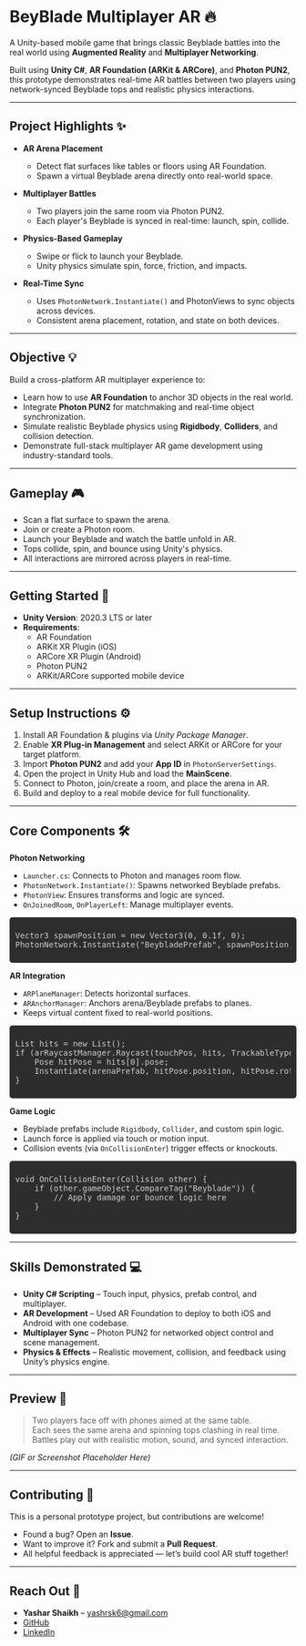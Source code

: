 **BeyBlade Multiplayer AR 🔥**
=============================

A Unity-based mobile game that brings classic Beyblade battles into the real world using **Augmented Reality** and **Multiplayer Networking**.

Built using **Unity C#**, **AR Foundation (ARKit & ARCore)**, and **Photon PUN2**, this prototype demonstrates real-time AR battles between two players using network-synced Beyblade tops and realistic physics interactions.

---

**Project Highlights ✨**
------------------------

* **AR Arena Placement**
  - Detect flat surfaces like tables or floors using AR Foundation.
  - Spawn a virtual Beyblade arena directly onto real-world space.

* **Multiplayer Battles**
  - Two players join the same room via Photon PUN2.
  - Each player's Beyblade is synced in real-time: launch, spin, collide.

* **Physics-Based Gameplay**
  - Swipe or flick to launch your Beyblade.
  - Unity physics simulate spin, force, friction, and impacts.

* **Real-Time Sync**
  - Uses `PhotonNetwork.Instantiate()` and PhotonViews to sync objects across devices.
  - Consistent arena placement, rotation, and state on both devices.

---

**Objective 💡**
---------------
Build a cross-platform AR multiplayer experience to:
* Learn how to use **AR Foundation** to anchor 3D objects in the real world.
* Integrate **Photon PUN2** for matchmaking and real-time object synchronization.
* Simulate realistic Beyblade physics using **Rigidbody**, **Colliders**, and collision detection.
* Demonstrate full-stack multiplayer AR game development using industry-standard tools.

---

**Gameplay 🎮**
--------------
* Scan a flat surface to spawn the arena.
* Join or create a Photon room.
* Launch your Beyblade and watch the battle unfold in AR.
* Tops collide, spin, and bounce using Unity's physics.
* All interactions are mirrored across players in real-time.

---

**Getting Started 📃**
----------------------

* **Unity Version**: 2020.3 LTS or later
* **Requirements**:
  - AR Foundation
  - ARKit XR Plugin (iOS)
  - ARCore XR Plugin (Android)
  - Photon PUN2
  - ARKit/ARCore supported mobile device

---

**Setup Instructions ⚙️**
--------------------------

1. Install AR Foundation & plugins via *Unity Package Manager*.
2. Enable **XR Plug-in Management** and select ARKit or ARCore for your target platform.
3. Import **Photon PUN2** and add your **App ID** in `PhotonServerSettings`.
4. Open the project in Unity Hub and load the **MainScene**.
5. Connect to Photon, join/create a room, and place the arena in AR.
6. Build and deploy to a real mobile device for full functionality.

---

**Core Components 🛠️**
-----------------------

**Photon Networking**
* `Launcher.cs`: Connects to Photon and manages room flow.
* `PhotonNetwork.Instantiate()`: Spawns networked Beyblade prefabs.
* `PhotonView`: Ensures transforms and logic are synced.
* `OnJoinedRoom`, `OnPlayerLeft`: Manage multiplayer events.
<div style="background:#2d2d2d; color:#ccc; padding:10px; border-radius:5px; font-family: monospace;">
<pre>
Vector3 spawnPosition = new Vector3(0, 0.1f, 0);
PhotonNetwork.Instantiate("BeybladePrefab", spawnPosition, Quaternion.identity);
</pre>
</div>

**AR Integration**
* `ARPlaneManager`: Detects horizontal surfaces.
* `ARAnchorManager`: Anchors arena/Beyblade prefabs to planes.
* Keeps virtual content fixed to real-world positions.
<div style="background:#2d2d2d; color:#ccc; padding:10px; border-radius:5px; font-family: monospace;">
<pre>
List<ARRaycastHit> hits = new List<ARRaycastHit>();
if (arRaycastManager.Raycast(touchPos, hits, TrackableType.PlaneWithinPolygon)) {
    Pose hitPose = hits[0].pose;
    Instantiate(arenaPrefab, hitPose.position, hitPose.rotation);
}
</pre>
</div>


**Game Logic**
* Beyblade prefabs include `Rigidbody`, `Collider`, and custom spin logic.
* Launch force is applied via touch or motion input.
* Collision events (via `OnCollisionEnter`) trigger effects or knockouts.
<div style="background:#2d2d2d; color:#ccc; padding:10px; border-radius:5px; font-family: monospace;">
<pre>
void OnCollisionEnter(Collision other) {
    if (other.gameObject.CompareTag("Beyblade")) {
        // Apply damage or bounce logic here
    }
}
</pre>
</div>


---

**Skills Demonstrated 💻**
--------------------------

* **Unity C# Scripting** – Touch input, physics, prefab control, and multiplayer.
* **AR Development** – Used AR Foundation to deploy to both iOS and Android with one codebase.
* **Multiplayer Sync** – Photon PUN2 for networked object control and scene management.
* **Physics & Effects** – Realistic movement, collision, and feedback using Unity’s physics engine.

---

**Preview 👀**
-------------
> Two players face off with phones aimed at the same table.  
> Each sees the same arena and spinning tops clashing in real time.  
> Battles play out with realistic motion, sound, and synced interaction.

*_(GIF or Screenshot Placeholder Here)_*

---

**Contributing 💪**
-------------------
This is a personal prototype project, but contributions are welcome!

* Found a bug? Open an **Issue**.
* Want to improve it? Fork and submit a **Pull Request**.
* All helpful feedback is appreciated — let’s build cool AR stuff together!

---

**Reach Out 💬**
----------------
* **Yashar Shaikh** – yashrsk6@gmail.com  
* [GitHub](https://github.com/YasharShaikh)  
* [LinkedIn](https://www.linkedin.com/in/yashar-shaikh/)  
